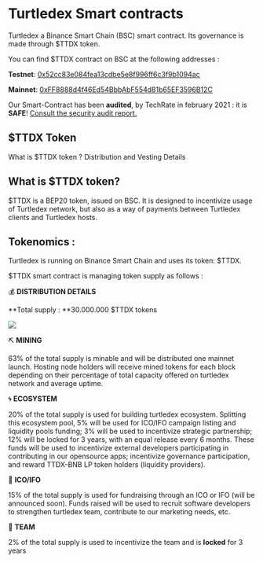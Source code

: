 
# Turtledex Smart contracts

Turtledex a Binance Smart Chain (BSC) smart contract. Its governance is made through $TTDX token.

You can find $TTDX contract on BSC at the following addresses :

**Testnet**: [0x52cc83e084fea13cdbe5e8f996ff6c3f9b1094ac](https://testnet.bscscan.com/address/0x52cc83e084fea13cdbe5e8f996ff6c3f9b1094ac)

**Mainnet**: [0xFF8888d4f46Ed54BbbAbF554d81b65EF3596B12C](https://bscscan.com/token/0xFF8888d4f46Ed54BbbAbF554d81b65EF3596B12C)

Our Smart-Contract has been **audited**, by TechRate in february 2021 : it is **SAFE**!
[Consult the security audit report.](https://github.com/Trutledex-io/TTDX-SmartContract/blob/main/audit/Turtledex_audit.pdf)

## $TTDX Token

What is $TTDX token ? Distribution and Vesting Details

## What is $TTDX token?

$TTDX is a BEP20 token, issued on BSC. It is designed to incentivize usage of Turtledex network, but also as a way of payments between Turtledex clients and Turtledex hosts.

## Tokenomics :

Turtledex is running on Binance Smart Chain and uses its token: $TTDX.

$TTDX smart contract is managing token supply as follows :

**​**💰 **DISTRIBUTION DETAILS**

**Total supply : **30.000.000 $TTDX tokens

![](https://cdn-images-1.medium.com/max/2000/1*cO5BOq-tkE4SJAXXpzvi1Q.png)

**​**⛏ **MINING**

63% of the total supply is minable and will be distributed one mainnet launch. Hosting node holders will receive mined tokens for each block depending on their percentage of total capacity offered on turtledex network and average uptime.

**​**🌀 **ECOSYSTEM**

20% of the total supply is used for building turtledex ecosystem. Splitting this ecosystem pool, 5% will be used for ICO/IFO campaign listing and liquidity pools funding; 3% will be used to incentivize strategic partnership; 12% will be locked for 3 years, with an equal release every 6 months. These funds will be used to incentivize external developers participating in contributing in our opensource apps; incentivize governance participation, and reward TTDX-BNB LP token holders (liquidity providers).

**​**🥞 **ICO/IFO**

15% of the total supply is used for fundraising through an ICO or IFO (will be announced soon). Funds raised will be used to recruit software developers to strengthen turtledex team, contribute to our marketing needs, etc.

**​**🐢 **TEAM**

2% of the total supply is used to incentivize the team and is **locked** for 3 years

​
